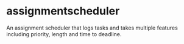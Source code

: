 # assignmentscheduler
An assignment scheduler that logs tasks and takes multiple features including priority, length and time to deadline.
